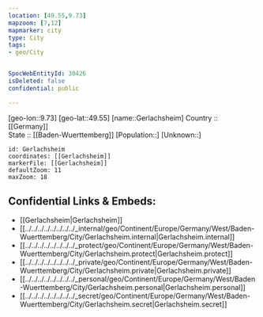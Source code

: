 ```yaml
---
location: [49.55,9.73] 
mapzoom: [7,12] 
mapmarker: city 
type: City
tags:
- geo/City


SpocWebEntityId: 30426
isDeleted: false
confidential: public

---
```

[geo-lon::9.73] 
[geo-lat::49.55] 
[name::Gerlachsheim] 
Country :: [[Germany]]  
State :: [[Baden-Wuerttemberg]] 
[Population::] 
[Unknown::] 


```leaflet
id: Gerlachsheim
coordinates: [[Gerlachsheim]] 
markerFile: [[Gerlachsheim]] 
defaultZoom: 11 
maxZoom: 18
```


## Confidential Links & Embeds: 
- [[Gerlachsheim|Gerlachsheim]]  
- [[../../../../../../../../_internal/geo/Continent/Europe/Germany/West/Baden-Wuerttemberg/City/Gerlachsheim.internal|Gerlachsheim.internal]] 
- [[../../../../../../../../_protect/geo/Continent/Europe/Germany/West/Baden-Wuerttemberg/City/Gerlachsheim.protect|Gerlachsheim.protect]] 
- [[../../../../../../../../_private/geo/Continent/Europe/Germany/West/Baden-Wuerttemberg/City/Gerlachsheim.private|Gerlachsheim.private]] 
- [[../../../../../../../../_personal/geo/Continent/Europe/Germany/West/Baden-Wuerttemberg/City/Gerlachsheim.personal|Gerlachsheim.personal]] 
- [[../../../../../../../../_secret/geo/Continent/Europe/Germany/West/Baden-Wuerttemberg/City/Gerlachsheim.secret|Gerlachsheim.secret]] 
